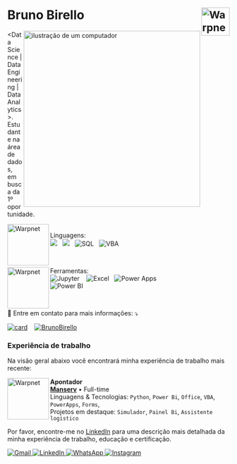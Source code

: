 # Bruno Birello <sup><img height="64px" width="64px" alt="Warpnet" align="right" src="https://media.tenor.com/drxH1lO9cfEAAAAi/dark-souls-bonfire.gif"></sup>


<p align="left"> 
  <img src="https://raw.githubusercontent.com/MicaelliMedeiros/micaellimedeiros/master/image/computer-illustration.png" alt="ilustração de um computador" min-width="400px" max-width="400px" width="400px"         align="right">
  &lt;Data Science | Data Engineering | Data Analytics&gt;</strong>.<br>
  Estudante na área de dados, em busca da 1º oportunidade.
</p>

<p align="left">
<img align="left" height="94px" width="94px" alt="Warpnet" src="https://media2.giphy.com/media/q6RoNkLlFNjaw/giphy.webp?cid=790b76118mp21p7svsu6jrxjf3bd0ynk0luoy1ywq507xfh7&ep=v1_gifs_search&rid=giphy.webp&ct=g" alt="Puppy GIF" width="500" />
<br>
Linguagens: <br>
  <img src=https://img.shields.io/badge/Python-3776AB?style=for-the-badge&logo=python&logoColor=white>&nbsp;&nbsp;&nbsp;<img src=https://img.shields.io/badge/R-276DC3?style=for-the-badge&logo=r&logoColor=white>&nbsp;&nbsp;&nbsp;<img src="https://img.shields.io/badge/SQL-4479A1?style=for-the-badge&logo=postgresql&logoColor=white" alt="SQL"/>&nbsp;&nbsp;&nbsp;<img src="https://img.shields.io/badge/VBA-217346?style=for-the-badge&logo=microsoft&logoColor=white" alt="VBA"/>
</p>

<br>

<p align="left">
<img align="left" height="94px" width="94px" alt="Warpnet" src= https://usagif.com/wp-content/uploads/cat-typing-8.gif.webp>
Ferramentas: <br>
  <img  src="https://img.shields.io/badge/Jupyter-F37626?style=for-the-badge&logo=Jupyter&logoColor=white" alt="Jupyter"/>
&nbsp;&nbsp;&nbsp<img src="https://img.shields.io/badge/Excel-217346?style=for-the-badge&logo=microsoft-excel&logoColor=white" alt="Excel"/>&nbsp;&nbsp;&nbsp;<img src="https://img.shields.io/badge/Power%20Apps-742774?style=for-the-badge&logo=powerapps&logoColor=white" alt="Power Apps"/><br><img src="https://img.shields.io/badge/Power%20BI-F2C811?style=for-the-badge&logo=powerbi&logoColor=black" alt="Power BI"/>
</p>

<br>

<p align="left">
📱 Entre em contato para mais informações: ⤵️
</p>

[![card](https://github-readme-stats.vercel.app/api?username=BrunoBirello&theme=radical)](https://github.com/anuraghazra/github-readme-stats)&nbsp;&nbsp;&nbsp;
[![BrunoBirello](https://github-readme-stats.vercel.app/api/top-langs/?username=BrunoBirello&hide=html&layout=compact&theme=radical)](https://github.com/anuraghazra/github-readme-stats)&nbsp;&nbsp;&nbsp;

### Experiência de trabalho

Na visão geral abaixo você encontrará minha experiência de trabalho mais recente:

[<img align="left" height="94px" width="94px" alt="Warpnet" src="https://play-lh.googleusercontent.com/mSs4wUGZhfcQeHOOoeO2NIy0EugZ-hBoAJbqsazigszdpD8-54ieJb_oz5TnVS607Gg=w240-h480-rw"/>](https://www.manserv.com.br/)

**Apontador** \
[**Manserv**](https://www.manserv.com.br/) • Full-time \
Linguagens & Tecnologias: `Python`, `Power Bi`, `Office`, `VBA`, `PowerApps`, `Forms`,\
Projetos em destaque: `Simulador`, `Painel Bi`, `Assistente logistico`
<br/>

Por favor, encontre-me no [LinkedIn]([https://www.linkedin.com/in/iuricode/](https://www.linkedin.com/in/bruno-birello-131a4026a/)) para uma descrição mais detalhada da minha experiência de trabalho, educação e certificação.

<p align="left">
  <a href="mailto:brunobirello1@gmail.com" title="Gmail">
   <img src="https://img.shields.io/badge/-Gmail-FF0000?style=flat-square&labelColor=FF0000&logo=gmail&logoColor=white" alt="Gmail"/>
</a>
<a href="https://www.linkedin.com/in/bruno-birello-131a4026a/" title="LinkedIn" target="_blank">
  <img src="https://img.shields.io/badge/-LinkedIn-0e76a8?style=flat-square&logo=Linkedin&logoColor=white" alt="LinkedIn"/>
</a>
<a href="https://api.whatsapp.com/send?phone=5511948989862" title="WhatsApp" target="_blank">
  <img src="https://img.shields.io/badge/-WhatsApp-25d366?style=flat-square&labelColor=25d366&logo=whatsapp&logoColor=white" alt="WhatsApp"/>
</a>
<a href="https://www.instagram.com/birellobruno/" title="Instagram" target="_blank">
  <img src="https://img.shields.io/badge/-Instagram-DF0174?style=flat-square&labelColor=DF0174&logo=instagram&logoColor=white" alt="Instagram"/>
</a>
</p>
